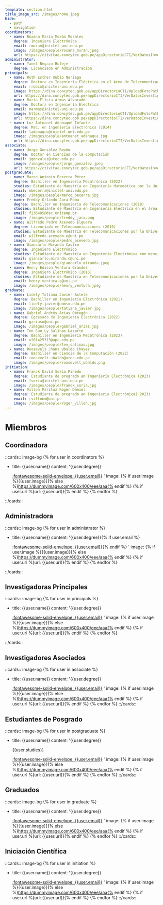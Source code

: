 ```yaml
---
template: section.html
title_image_src: /images/home.jpeg
hide:
  - path
  - navigation
coordinators:
  - name: Roxana María Morán Morales
    degree: Ingeniera Electrónica
    email: rmoran@inictel-uni.edu.pe
    image: /images/people/roxana_moran.jpeg
    url: https://ctivitae.concytec.gob.pe/appDirectorioCTI/VerDatosInvestigador.do?id_investigador=272
administrator:
  - name: Yanet Begazo Buleje
    degree: Licenciada en Administración
principals:
  - name: Ruth Esther Rubio Noriega
    degree: Doctora en Ingeniería Eléctrica en el Área de Telecomunicaciones y Telemática
    email: rrubio@inictel-uni.edu.pe
    image: https://dina.concytec.gob.pe/appDirectorioCTI/UploadFotoPath.do?tipo=visualizar_archivo&id_investigador=117349&ruta=/documents/docInvestigadores/117349/imagenes/ruthy_square.jpg&content_type=image/jpeg
    url: https://dina.concytec.gob.pe/appDirectorioCTI/VerDatosInvestigador.do?id_investigador=117349
  - name: María Elisia Armas Alvarado
    degree: Doctora en Ingeniería Eléctrica
    email: marmas@inictel-uni.edu.pe
    image: https://dina.concytec.gob.pe/appDirectorioCTI/UploadFotoPath.do?tipo=visualizar_archivo&id_investigador=47104&ruta=/documents/docInvestigadores/47104/imagenes/Mary%20renacyt.jpg&content_type=image/jpeg
    url: https://dina.concytec.gob.pe/appDirectorioCTI/VerDatosInvestigador.do;jsessionid=35152b29a8cef863cc8671d28ab2?id_investigador=47104
  - name: Luz Antuanet Adanaqué Infante
    degree: MsC. en Ingeniería Electrónica (2014)
    email: ladanaque@inictel-uni.edu.pe
    image: /images/people/antuanet_adanaque.jpg
    url: https://dina.concytec.gob.pe/appDirectorioCTI/VerDatosInvestigador.do;jsessionid=eb87b9547ff5dec2bcdb04f9b4fe?id_investigador=24693
associate:
  - name: Jorge González Reaño
    degree: Doctor en Ciencias de la Computación
    email: jgonzalez@utec.edu.pe
    image: /images/people/jorge_gonzalez.jpeg
    url: https://ctivitae.concytec.gob.pe/appDirectorioCTI/VerDatosInvestigador.do?id_investigador=0177054
postgraduate:
  - name: Marco Antonio Becerra Pérez
    degree: Bachiller en Ingeniería Mecatrónica (2022)
    studies: Estudiante de Maestría en Ingeniería Matemática por la Universidad Nacional de Trujillo
    email: mbecerra@inictel-uni.edu.pe
    image: /images/people/marco_becerra.jpg
  - name: Freddy Orlando Jara Poma
    degree: Bachiller en Ingeniería de Telecomunicaciones (2018)
    studies: Estudiante de Maestría en Ingeniería Eléctrica en el área de Telecomunicaciones y Telemática - UNICAMP
    email: f236485@dac.unicamp.br
    image: /images/people/freddy_jara.png
  - name: Wilfredo Pedro Acevedo Elguera
    degree: Licenciado en Telecomunicaciones (2010)
    studies: Estudiante de Maestría en Telecomunicaciones por la Universidad Nacional de Ingeniería
    email: wilfredo.acevedo.e@uni.pe
    image: /images/people/pedro_acevedo.jpg
  - name: Giancarlo Miranda Castro
    degree: Ingeniero Electrónico
    studies: Estudiante de Maestría en Ingenieria Electrónica con mención en Telecomunicaciones por la Universidad Nacional de Ingeniería
    email: giancarlo.miranda.c@uni.pe
    image: /images/people/giancarlo_miranda.jpeg
  - name: Henry Edison Ventura Grández
    degree: Ingeniero Electrónico (2016)
    studies: Estudiante de Maestría en Telecomunicaciones por la Universidad Nacional de Ingeniería
    email: henry.ventura.g@uni.pe
    image: /images/people/henry_ventura.jpeg
graduate:
  - name: Licely Tatiana Javier Astete
    degree: Bachiller en Ingeniería Electrónica (2021)
    email: licely.javier@unmsm.edu.pe
    image: /images/people/tatiana_javier.jpg
  - name: Gabriel Andrés Arias Obregón
    degree: Egresado de Ingeniería Electrónica (2022)
    email: gariaso@uni.pe
    image: /images/people/gabriel_arias.jpg
  - name: Ten Sun Ly Salinas Lazarte
    degree: Bachiller en Ingeniería Mecatrónica (2023)
    email: u201425313@upc.edu.pe
    image: /images/people/ten_salinas.jpg
  - name: Roosevelt Jhans Ubaldo Chavez
    degree: Bachiller en Ciencia de la Computación (2022)
    email: roosevelt.ubaldo@utec.edu.pe
    image: /images/people/roosevelt_ubaldo.png
initiation:
  - name: Franck David Soria Pinedo
    degree: Estudiante de pregrado en Ingeniería Electrónica (2023)
    email: fsoria@inictel-uni.edu.pe
    image: /images/people/franck_soria.jpg
  - name: Villon Mariluz Roger Daniel
    degree: Estudiante de pregrado en Ingenieria Electrónica( 2023)
    email: rvillonm@uni.pe
    image: /images/people/roger_villon.jpg
---
```


# Miembros

## Coordinadora

::cards:: image-bg
{% for user in coordinators %}

- title: {{user.name}}
  content: '{{user.degree}}</p><p>
  <a href="mailto:{{user.email}}" class="mailto">:fontawesome-solid-envelope: {{user.email}}</a>
  '
  image: {% if user.image %}{{user.image}}{% else %}https://dummyimage.com/600x400/eee/aaa{% endif %}
  {% if user.url %}url: {{user.url}}{% endif %}
  {% endfor %}

::/cards::

## Administradora

::cards:: image-bg
{% for user in administrator %}

- title: {{user.name}}
  content: '{{user.degree}}{% if user.email %}</p><p>
  <a href="mailto:{{user.email}}" class="mailto">:fontawesome-solid-envelope: {{user.email}}</a>{% endif %}
  '
  image: {% if user.image %}{{user.image}}{% else %}https://dummyimage.com/600x400/eee/aaa{% endif %}
  {% if user.url %}url: {{user.url}}{% endif %}
  {% endfor %}

::/cards::

## Investigadoras Principales

::cards:: image-bg
{% for user in principals %}

- title: {{user.name}}
  content: '{{user.degree}}</p><p>
  <a href="mailto:{{user.email}}" class="mailto">:fontawesome-solid-envelope: {{user.email}}</a>
  '
  image: {% if user.image %}{{user.image}}{% else %}https://dummyimage.com/600x400/eee/aaa{% endif %}
  {% if user.url %}url: {{user.url}}{% endif %}
  {% endfor %}

::/cards::

## Investigadores Asociados

::cards:: image-bg
{% for user in associate %}

- title: {{user.name}}
  content: '{{user.degree}}</p><p>
  <a href="mailto:{{user.email}}" class="mailto">:fontawesome-solid-envelope: {{user.email}}</a>
  '
  image: {% if user.image %}{{user.image}}{% else %}https://dummyimage.com/600x400/eee/aaa{% endif %}
  {% if user.url %}url: {{user.url}}{% endif %}
  {% endfor %}
  ::/cards::

## Estudiantes de Posgrado

::cards:: image-bg
{% for user in postgraduate %}

- title: {{user.name}}
  content: '{{user.degree}}</p><p class="nt-card-text">{{user.studies}}</p><p>
  <a href="mailto:{{user.email}}" class="mailto">:fontawesome-solid-envelope: {{user.email}}</a>
  '
  image: {% if user.image %}{{user.image}}{% else %}https://dummyimage.com/600x400/eee/aaa{% endif %}
  {% if user.url %}url: {{user.url}}{% endif %}
  {% endfor %}
  ::/cards::

## Graduados

::cards:: image-bg
{% for user in graduate %}

- title: {{user.name}}
  content: '{{user.degree}}</p><p>
  <a href="mailto:{{user.email}}" class="mailto">:fontawesome-solid-envelope: {{user.email}}</a>
  '
  image: {% if user.image %}{{user.image}}{% else %}https://dummyimage.com/600x400/eee/aaa{% endif %}
  {% if user.url %}url: {{user.url}}{% endif %}
  {% endfor %}
  ::/cards::

## Iniciación Científica

::cards:: image-bg
{% for user in initiation %}

- title: {{user.name}}
  content: '{{user.degree}}</p><p>
  <a href="mailto:{{user.email}}" class="mailto">:fontawesome-solid-envelope: {{user.email}}</a>
  '
  image: {% if user.image %}{{user.image}}{% else %}https://dummyimage.com/600x400/eee/aaa{% endif %}
  {% if user.url %}url: {{user.url}}{% endif %}
  {% endfor %}
  ::/cards::
